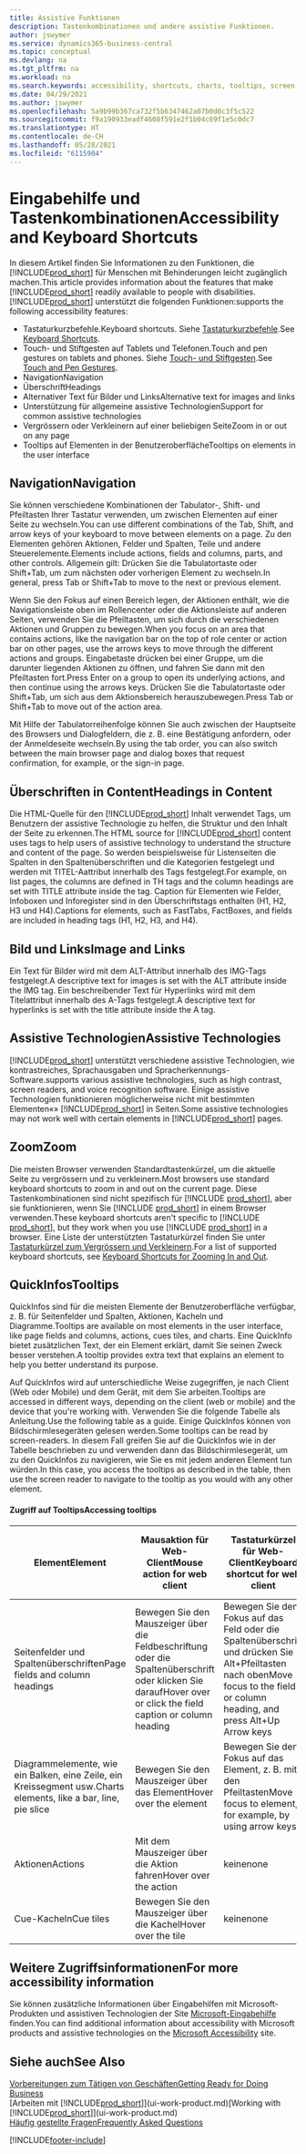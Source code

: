 ```yaml
---
title: Assistive Funktionen
description: Tastenkombinationen und andere assistive Funktionen.
author: jswymer
ms.service: dynamics365-business-central
ms.topic: conceptual
ms.devlang: na
ms.tgt_pltfrm: na
ms.workload: na
ms.search.keywords: accessibility, shortcuts, charts, tooltips, screen reader
ms.date: 04/29/2021
ms.author: jswymer
ms.openlocfilehash: 5a9b99b367ca732f5b6347462a07b0d0c3f5c522
ms.sourcegitcommit: f9a190933eadf4608f591e2f1b04c69f1e5c0dc7
ms.translationtype: HT
ms.contentlocale: de-CH
ms.lasthandoff: 05/28/2021
ms.locfileid: "6115904"
---
```

# <a name="accessibility-and-keyboard-shortcuts"></a><span data-ttu-id="562d3-103">Eingabehilfe und Tastenkombinationen</span><span class="sxs-lookup"><span data-stu-id="562d3-103">Accessibility and Keyboard Shortcuts</span></span>

<span data-ttu-id="562d3-104">In diesem Artikel finden Sie Informationen zu den Funktionen, die [!INCLUDE[prod_short](includes/prod_short.md)] für Menschen mit Behinderungen leicht zugänglich machen.</span><span class="sxs-lookup"><span data-stu-id="562d3-104">This article provides information about the features that make [!INCLUDE[prod_short](includes/prod_short.md)] readily available to people with disabilities.</span></span> [!INCLUDE[prod_short](includes/prod_short.md)] <span data-ttu-id="562d3-105">unterstützt die folgenden Funktionen:</span><span class="sxs-lookup"><span data-stu-id="562d3-105">supports the following accessibility features:</span></span>  

- <span data-ttu-id="562d3-106">Tastaturkurzbefehle.</span><span class="sxs-lookup"><span data-stu-id="562d3-106">Keyboard shortcuts.</span></span> <span data-ttu-id="562d3-107">Siehe [Tastaturkurzbefehle](keyboard-shortcuts.md).</span><span class="sxs-lookup"><span data-stu-id="562d3-107">See [Keyboard Shortcuts](keyboard-shortcuts.md).</span></span>
- <span data-ttu-id="562d3-108">Touch- und Stiftgesten auf Tablets und Telefonen.</span><span class="sxs-lookup"><span data-stu-id="562d3-108">Touch and pen gestures on tablets and phones.</span></span> <span data-ttu-id="562d3-109">Siehe [Touch- und Stiftgesten](touch-gestures.md).</span><span class="sxs-lookup"><span data-stu-id="562d3-109">See [Touch and Pen Gestures](touch-gestures.md).</span></span>
- <span data-ttu-id="562d3-110">Navigation</span><span class="sxs-lookup"><span data-stu-id="562d3-110">Navigation</span></span>  
- <span data-ttu-id="562d3-111">Überschrift</span><span class="sxs-lookup"><span data-stu-id="562d3-111">Headings</span></span>  
- <span data-ttu-id="562d3-112">Alternativer Text für Bilder und Links</span><span class="sxs-lookup"><span data-stu-id="562d3-112">Alternative text for images and links</span></span>  
- <span data-ttu-id="562d3-113">Unterstützung für allgemeine assistive Technologien</span><span class="sxs-lookup"><span data-stu-id="562d3-113">Support for common assistive technologies</span></span> 
- <span data-ttu-id="562d3-114">Vergrössern oder Verkleinern auf einer beliebigen Seite</span><span class="sxs-lookup"><span data-stu-id="562d3-114">Zoom in or out on any page</span></span>
- <span data-ttu-id="562d3-115">Tooltips auf Elementen in der Benutzeroberfläche</span><span class="sxs-lookup"><span data-stu-id="562d3-115">Tooltips on elements in the user interface</span></span>

## <a name="navigation"></a><a name="Navigation"></a> <span data-ttu-id="562d3-116">Navigation</span><span class="sxs-lookup"><span data-stu-id="562d3-116">Navigation</span></span>
  
<span data-ttu-id="562d3-117">Sie können verschiedene Kombinationen der Tabulator-, Shift- und Pfeiltasten Ihrer Tastatur verwenden, um zwischen Elementen auf einer Seite zu wechseln.</span><span class="sxs-lookup"><span data-stu-id="562d3-117">You can use different combinations of the Tab, Shift, and arrow keys of your keyboard to move between elements on a page.</span></span> <span data-ttu-id="562d3-118">Zu den Elementen gehören Aktionen, Felder und Spalten, Teile und andere Steuerelemente.</span><span class="sxs-lookup"><span data-stu-id="562d3-118">Elements include actions, fields and columns, parts, and other controls.</span></span> <span data-ttu-id="562d3-119">Allgemein gilt: Drücken Sie die Tabulatortaste oder Shift+Tab, um zum nächsten oder vorherigen Element zu wechseln.</span><span class="sxs-lookup"><span data-stu-id="562d3-119">In general, press Tab or Shift+Tab to move to the next or previous element.</span></span>

<span data-ttu-id="562d3-120">Wenn Sie den Fokus auf einen Bereich legen, der Aktionen enthält, wie die Navigationsleiste oben im Rollencenter oder die Aktionsleiste auf anderen Seiten, verwenden Sie die Pfeiltasten, um sich durch die verschiedenen Aktionen und Gruppen zu bewegen.</span><span class="sxs-lookup"><span data-stu-id="562d3-120">When you focus on an area that contains actions, like the navigation bar on the top of role center or action bar on other pages, use the arrows keys to move through the different actions and groups.</span></span> <span data-ttu-id="562d3-121">Eingabetaste drücken bei einer Gruppe, um die darunter liegenden Aktionen zu öffnen, und fahren Sie dann mit den Pfeiltasten fort.</span><span class="sxs-lookup"><span data-stu-id="562d3-121">Press Enter on a group to open its underlying actions, and then continue using the arrows keys.</span></span> <span data-ttu-id="562d3-122">Drücken Sie die Tabulatortaste oder Shift+Tab, um sich aus dem Aktionsbereich herauszubewegen.</span><span class="sxs-lookup"><span data-stu-id="562d3-122">Press Tab or Shift+Tab to move out of the action area.</span></span>

<span data-ttu-id="562d3-123">Mit Hilfe der Tabulatorreihenfolge können Sie auch zwischen der Hauptseite des Browsers und Dialogfeldern, die z. B. eine Bestätigung anfordern, oder der Anmeldeseite wechseln.</span><span class="sxs-lookup"><span data-stu-id="562d3-123">By using the tab order, you can also switch between the main browser page and dialog boxes that request confirmation, for example, or the sign-in page.</span></span>  

## <a name="headings-in-content"></a><a name="Headings"></a> <span data-ttu-id="562d3-124">Überschriften in Content</span><span class="sxs-lookup"><span data-stu-id="562d3-124">Headings in Content</span></span>

<span data-ttu-id="562d3-125">Die HTML-Quelle für den [!INCLUDE[prod_short](includes/prod_short.md)] Inhalt verwendet Tags, um Benutzern der assistive Technologie zu helfen, die Struktur und den Inhalt der Seite zu erkennen.</span><span class="sxs-lookup"><span data-stu-id="562d3-125">The HTML source for [!INCLUDE[prod_short](includes/prod_short.md)] content uses tags to help users of assistive technology to understand the structure and content of the page.</span></span> <span data-ttu-id="562d3-126">So werden beispielsweise für Listenseiten die Spalten in den Spaltenüberschriften und die Kategorien festgelegt und werden mit TITEL-Aattribut innerhalb des Tags festgelegt.</span><span class="sxs-lookup"><span data-stu-id="562d3-126">For example, on list pages, the columns are defined in TH tags and the column headings are set with TITLE attribute inside the tag.</span></span> <span data-ttu-id="562d3-127">Caption für Elementen wie Felder, Infoboxen und Inforegister sind in den Überschriftstags enthalten (H1, H2, H3 und H4).</span><span class="sxs-lookup"><span data-stu-id="562d3-127">Captions for elements, such as FastTabs, FactBoxes, and fields are included in heading tags (H1, H2, H3, and H4).</span></span>  

## <a name="image-and-links"></a><a name="Images"></a> <span data-ttu-id="562d3-128">Bild und Links</span><span class="sxs-lookup"><span data-stu-id="562d3-128">Image and Links</span></span>

<span data-ttu-id="562d3-129">Ein Text für Bilder wird mit dem ALT-Attribut innerhalb des IMG-Tags festgelegt.</span><span class="sxs-lookup"><span data-stu-id="562d3-129">A descriptive text for images is set with the ALT attribute inside the IMG tag.</span></span> <span data-ttu-id="562d3-130">Ein beschreibender Text für Hyperlinks wird mit dem Titelattribut innerhalb des A-Tags festgelegt.</span><span class="sxs-lookup"><span data-stu-id="562d3-130">A descriptive text for hyperlinks is set with the title attribute inside the A tag.</span></span>  

## <a name="assistive-technologies"></a><a name="AssistiveTech"></a> <span data-ttu-id="562d3-131">Assistive Technologien</span><span class="sxs-lookup"><span data-stu-id="562d3-131">Assistive Technologies</span></span>

[!INCLUDE[prod_short](includes/prod_short.md)] <span data-ttu-id="562d3-132">unterstützt verschiedene assistive Technologien, wie kontrastreiches, Sprachausgaben und Spracherkennungs-Software.</span><span class="sxs-lookup"><span data-stu-id="562d3-132">supports various assistive technologies, such as high contrast, screen readers, and voice recognition software.</span></span> <span data-ttu-id="562d3-133">Einige assistive Technologien funktionieren möglicherweise nicht mit bestimmten Elementen«» [!INCLUDE[prod_short](includes/prod_short.md)] in Seiten.</span><span class="sxs-lookup"><span data-stu-id="562d3-133">Some assistive technologies may not work well with certain elements in [!INCLUDE[prod_short](includes/prod_short.md)] pages.</span></span>  

## <a name="zoom"></a><a name="zoom"></a> <span data-ttu-id="562d3-134">Zoom</span><span class="sxs-lookup"><span data-stu-id="562d3-134">Zoom</span></span>

<span data-ttu-id="562d3-135">Die meisten Browser verwenden Standardtastenkürzel, um die aktuelle Seite zu vergrössern und zu verkleinern.</span><span class="sxs-lookup"><span data-stu-id="562d3-135">Most browsers use standard keyboard shortcuts to zoom in and out on the current page.</span></span> <span data-ttu-id="562d3-136">Diese Tastenkombinationen sind nicht spezifisch für [!INCLUDE [prod_short](includes/prod_short.md)], aber sie funktionieren, wenn Sie [!INCLUDE [prod_short](includes/prod_short.md)] in einem Browser verwenden.</span><span class="sxs-lookup"><span data-stu-id="562d3-136">These keyboard shortcuts aren't specific to [!INCLUDE [prod_short](includes/prod_short.md)], but they work when you use [!INCLUDE [prod_short](includes/prod_short.md)] in a browser.</span></span> <span data-ttu-id="562d3-137">Eine Liste der unterstützten Tastaturkürzel finden Sie unter [Tastaturkürzel zum Vergrössern und Verkleinern](keyboard-shortcuts.md#zoomshortcuts).</span><span class="sxs-lookup"><span data-stu-id="562d3-137">For a list of supported keyboard shortcuts, see [Keyboard Shortcuts for Zooming In and Out](keyboard-shortcuts.md#zoomshortcuts).</span></span>

## <a name="tooltips"></a><span data-ttu-id="562d3-138">QuickInfos</span><span class="sxs-lookup"><span data-stu-id="562d3-138">Tooltips</span></span>

<span data-ttu-id="562d3-139">QuickInfos sind für die meisten Elemente der Benutzeroberfläche verfügbar, z. B. für Seitenfelder und Spalten, Aktionen, Kacheln und Diagramme.</span><span class="sxs-lookup"><span data-stu-id="562d3-139">Tooltips are available on most elements in the user interface, like page fields and columns, actions, cues tiles, and charts.</span></span> <span data-ttu-id="562d3-140">Eine QuickInfo bietet zusätzlichen Text, der ein Element erklärt, damit Sie seinen Zweck besser verstehen.</span><span class="sxs-lookup"><span data-stu-id="562d3-140">A tooltip provides extra text that explains an element to help you better understand its purpose.</span></span> 

<span data-ttu-id="562d3-141">Auf QuickInfos wird auf unterschiedliche Weise zugegriffen, je nach Client (Web oder Mobile) und dem Gerät, mit dem Sie arbeiten.</span><span class="sxs-lookup"><span data-stu-id="562d3-141">Tooltips are accessed in different ways, depending on the client (web or mobile) and the device that you're working with.</span></span> <span data-ttu-id="562d3-142">Verwenden Sie die folgende Tabelle als Anleitung.</span><span class="sxs-lookup"><span data-stu-id="562d3-142">Use the following table as a guide.</span></span> <span data-ttu-id="562d3-143">Einige QuickInfos können von Bildschirmlesegeräten gelesen werden.</span><span class="sxs-lookup"><span data-stu-id="562d3-143">Some tooltips can be read by screen-readers.</span></span> <span data-ttu-id="562d3-144">In diesem Fall greifen Sie auf die QuickInfos wie in der Tabelle beschrieben zu und verwenden dann das Bildschirmlesegerät, um zu den QuickInfos zu navigieren, wie Sie es mit jedem anderen Element tun würden.</span><span class="sxs-lookup"><span data-stu-id="562d3-144">In this case, you access the tooltips as described in the table, then use the screen reader to navigate to the tooltip as you would with any other element.</span></span>

#### <a name="accessing-tooltips"></a><span data-ttu-id="562d3-145">Zugriff auf Tooltips</span><span class="sxs-lookup"><span data-stu-id="562d3-145">Accessing tooltips</span></span>

|<span data-ttu-id="562d3-146">Element</span><span class="sxs-lookup"><span data-stu-id="562d3-146">Element</span></span>|<span data-ttu-id="562d3-147">Mausaktion für Web-Client</span><span class="sxs-lookup"><span data-stu-id="562d3-147">Mouse action for web client</span></span>|<span data-ttu-id="562d3-148">Tastaturkürzel für Web-Client</span><span class="sxs-lookup"><span data-stu-id="562d3-148">Keyboard shortcut for web client</span></span>|<span data-ttu-id="562d3-149">Touch-Geste auf Tablet/Telefon für Mobile-App</span><span class="sxs-lookup"><span data-stu-id="562d3-149">Touch gesture on tablet/phone for mobile app</span></span>|<span data-ttu-id="562d3-150">Unterstützung für Bildschirmleser</span><span class="sxs-lookup"><span data-stu-id="562d3-150">Screen reader support</span></span>|
|-------|-----------------|------------|--------------------------|---------------------|
|<span data-ttu-id="562d3-151">Seitenfelder und Spaltenüberschriften</span><span class="sxs-lookup"><span data-stu-id="562d3-151">Page fields and column headings</span></span>|<span data-ttu-id="562d3-152">Bewegen Sie den Mauszeiger über die Feldbeschriftung oder die Spaltenüberschrift oder klicken Sie darauf</span><span class="sxs-lookup"><span data-stu-id="562d3-152">Hover over or click the field caption or column heading</span></span>|<span data-ttu-id="562d3-153">Bewegen Sie den Fokus auf das Feld oder die Spaltenüberschrift und drücken Sie Alt+Pfeiltasten nach oben</span><span class="sxs-lookup"><span data-stu-id="562d3-153">Move focus to the field or column heading, and press Alt+Up Arrow keys</span></span>|<span data-ttu-id="562d3-154">Tippen Sie auf die Feldbeschriftung</span><span class="sxs-lookup"><span data-stu-id="562d3-154">Tap the field caption</span></span> |<span data-ttu-id="562d3-155">ja</span><span class="sxs-lookup"><span data-stu-id="562d3-155">yes</span></span>|
|<span data-ttu-id="562d3-156">Diagrammelemente, wie ein Balken, eine Zeile, ein Kreissegment usw.</span><span class="sxs-lookup"><span data-stu-id="562d3-156">Charts elements, like a bar, line, pie slice</span></span>|<span data-ttu-id="562d3-157">Bewegen Sie den Mauszeiger über das Element</span><span class="sxs-lookup"><span data-stu-id="562d3-157">Hover over the element</span></span>|<span data-ttu-id="562d3-158">Bewegen Sie den Fokus auf das Element, z. B. mit den Pfeiltasten</span><span class="sxs-lookup"><span data-stu-id="562d3-158">Move focus to element, for example, by using arrow keys</span></span>|<span data-ttu-id="562d3-159">Tippen und halten Sie das Element</span><span class="sxs-lookup"><span data-stu-id="562d3-159">Tap and hold the element</span></span>|<span data-ttu-id="562d3-160">ja</span><span class="sxs-lookup"><span data-stu-id="562d3-160">yes</span></span>|
|<span data-ttu-id="562d3-161">Aktionen</span><span class="sxs-lookup"><span data-stu-id="562d3-161">Actions</span></span>|<span data-ttu-id="562d3-162">Mit dem Mauszeiger über die Aktion fahren</span><span class="sxs-lookup"><span data-stu-id="562d3-162">Hover over the action</span></span>|<span data-ttu-id="562d3-163">keine</span><span class="sxs-lookup"><span data-stu-id="562d3-163">none</span></span>|<span data-ttu-id="562d3-164">keine</span><span class="sxs-lookup"><span data-stu-id="562d3-164">none</span></span> |<span data-ttu-id="562d3-165">keine</span><span class="sxs-lookup"><span data-stu-id="562d3-165">no</span></span>|
|<span data-ttu-id="562d3-166">Cue-Kacheln</span><span class="sxs-lookup"><span data-stu-id="562d3-166">Cue tiles</span></span>|<span data-ttu-id="562d3-167">Bewegen Sie den Mauszeiger über die Kachel</span><span class="sxs-lookup"><span data-stu-id="562d3-167">Hover over the tile</span></span> |<span data-ttu-id="562d3-168">keine</span><span class="sxs-lookup"><span data-stu-id="562d3-168">none</span></span>|<span data-ttu-id="562d3-169">keine</span><span class="sxs-lookup"><span data-stu-id="562d3-169">none</span></span>|<span data-ttu-id="562d3-170">keine</span><span class="sxs-lookup"><span data-stu-id="562d3-170">no</span></span>|


<!--
- With a mouse, hover over the element.
- With keyboard, press the Alt+Up Arrow keys.
- On a tablet or phone, tap and hold on the element. To learn about more gestures, see [Touch and Pen Gestures](touch-gestures.md)

-->

## <a name="for-more-accessibility-information"></a><span data-ttu-id="562d3-171">Weitere Zugriffsinformationen</span><span class="sxs-lookup"><span data-stu-id="562d3-171">For more accessibility information</span></span>

<span data-ttu-id="562d3-172">Sie können zusätzliche Informationen über Eingabehilfen mit Microsoft-Produkten und assistiven Technologien der Site [Microsoft-Eingabehilfe](https://go.microsoft.com/fwlink/?LinkId=262160) finden.</span><span class="sxs-lookup"><span data-stu-id="562d3-172">You can find additional information about accessibility with Microsoft products and assistive technologies on the [Microsoft Accessibility](https://go.microsoft.com/fwlink/?LinkId=262160) site.</span></span>

## <a name="see-also"></a><span data-ttu-id="562d3-173">Siehe auch</span><span class="sxs-lookup"><span data-stu-id="562d3-173">See Also</span></span>

[<span data-ttu-id="562d3-174">Vorbereitungen zum Tätigen von Geschäften</span><span class="sxs-lookup"><span data-stu-id="562d3-174">Getting Ready for Doing Business</span></span>](ui-get-ready-business.md)  
<span data-ttu-id="562d3-175">[Arbeiten mit [!INCLUDE[prod_short](includes/prod_short.md)]](ui-work-product.md)</span><span class="sxs-lookup"><span data-stu-id="562d3-175">[Working with [!INCLUDE[prod_short](includes/prod_short.md)]](ui-work-product.md)</span></span>  
[<span data-ttu-id="562d3-176">Häufig gestellte Fragen</span><span class="sxs-lookup"><span data-stu-id="562d3-176">Frequently Asked Questions</span></span>](across-faq.yml)  

[!INCLUDE[footer-include](includes/footer-banner.md)]
